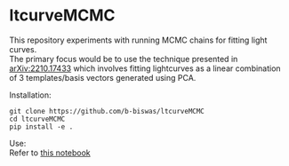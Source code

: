 # ltcurveMCMC

This repository experiments with running MCMC chains for fitting light curves.\
The primary focus would be to use the technique presented in [arXiv:2210.17433](https://arxiv.org/abs/2210.17433) which involves fitting lightcurves as a linear combination of 3 templates/basis vectors generated using PCA.

Installation:
```
git clone https://github.com/b-biswas/ltcurveMCMC
cd ltcurveMCMC
pip install -e .
```

Use: \
Refer to [this notebook](https://github.com/b-biswas/ltcurveMCMC/blob/main/notebooks/ZTF_mcmc_pcs.ipynb)